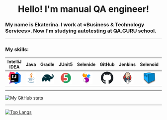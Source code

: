 <h1 align="center">Hello! 
I'm manual QA engineer!</h1>

<h3 align="left">My name is Ekaterina. I work at «Business & Technology Services». Now I'm studying  autotesting at QA.GURU school.</h3>

___
<h3 align="left">My skills:</h3>

|  IntelliJ IDEA |  Java  | Gradle | JUnit5 | Selenide | GitHub | Jenkins | Selenoid | Allure Report | Allure TestOps | Jira | Telegram |
|:-------:|:-------:|:-------:|:-------:|:-------:|:-------:|:-------:|:-------:|:-------:|:-------:|:-------:|:-------:|
| <img src="img/IDEA.png" width="40" height="40">| <img src="img/Java.svg" width="40" height="40"> | <img src="img/Gradle.svg" width="40" height="40"> | <img src="img/JUnit.svg" width="40" height="40"> | <img src="img/Selenide.svg" width="40" height="40"> | <img src="img/GitHub.png" width="40" height="40"> | <img src="img/Jenkins.svg" width="40" height="40"> | <img src="img/Selenoid.png" width="40" height="40"> | <img src="img/Allure.png" width="40" height="40"> | <img src="img/AllureTestOps.svg" width="40" height="40"> | <img src="img/Jira.svg" width="40" height="40"> | <img src="img/Telegram.svg" width="40" height="40"> |

___

![My GitHub stats](https://github-readme-stats.vercel.app/api?username=eclipse170790&show_icons=true&theme=github_dark)


---

[![Top Langs](https://github-readme-stats.vercel.app/api/top-langs/?username=eclipse170790&layout=compact)](https://github.com/eclipse170790/eclipse170790)


